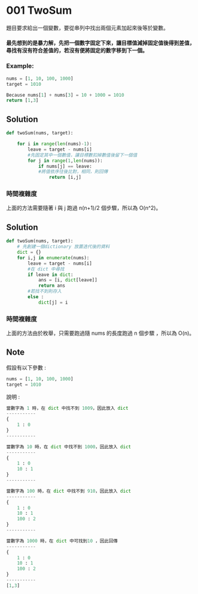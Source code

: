 ﻿
# 001 TwoSum

題目要求給出一個變數，要從串列中找出兩個元素加起來後等於變數。
#### 最先想到的是暴力解，先把一個數字固定下來，讓目標值減掉固定值後得到差值，尋找有沒有符合差值的，若沒有便將固定的數字移到下一個。

### Example:

```python
nums = [1, 10, 100, 1000]
target = 1010

Because nums[1] + nums[3] = 10 + 1000 = 1010
return [1,3]

```

## Solution

```python
def twoSum(nums, target):

    for i in range(len(nums)-1):
        leave = target - nums[i]
        #先固定其中一個數值，讓目標數扣掉數值後留下一個值
        for j in range(1,len(nums)):
            if nums[j] == leave:
            #將值依序往後比對，相同，則回傳    
                return [i,j] 
```  

### 時間複雜度

上面的方法需要隨著 i 與 j 跑過 n(n+1)/2 個步驟，所以為 O(n^2)。


## Solution

```python
def twoSum(nums, target):
    # 先創建一個dictionary 放置迭代後的資料
    dict = {}
    for i,j in enumerate(nums):
        leave = target - nums[i]
        #在 dict 中尋找
        if leave in dict:
            ans = [i, dict[leave]]
            return ans
        #若找不到則存入
        else :
            dict[j] = i
```  
### 時間複雜度

上面的方法由於枚舉，只需要跑過隨 nums 的長度跑過 n 個步驟 ，所以為 O(n)。

## Note
假設有以下參數 : 
```python
nums = [1, 10, 100, 1000]
target = 1010
```
說明 : 
```python
當數字為 1 時，在 dict 中找不到 1009，因此放入 dict
-----------
{
    1 : 0
}
-----------

當數字為 10 時，在 dict 中找不到 1000，因此放入 dict
-----------
{
    1 : 0
    10 : 1
}
-----------

當數字為 100 時，在 dict 中找不到 910，因此放入 dict
-----------
{
    1 : 0
    10 : 1
    100 : 2
}
-----------

當數字為 1000 時，在 dict 中可找到10 ，因此回傳
-----------
{
    1 : 0
    10 : 1
    100 : 2
}
-----------
[1,3]
```

